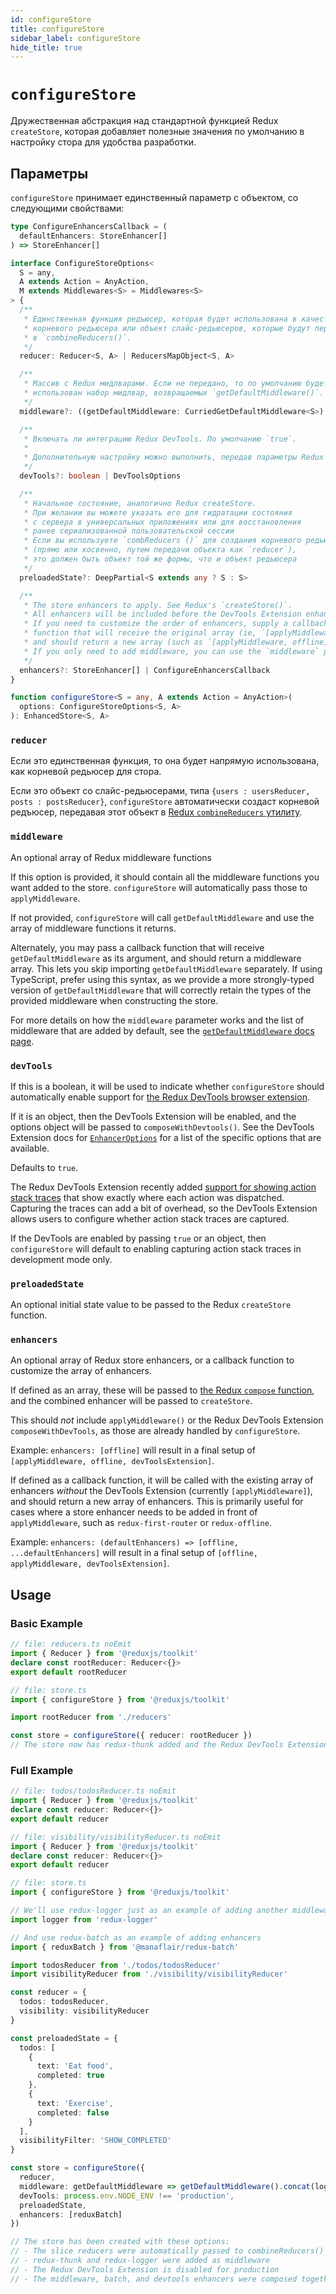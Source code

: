 ```yaml
---
id: configureStore
title: configureStore
sidebar_label: configureStore
hide_title: true
---
```


# `configureStore`

Дружественная абстракция над стандартной функцией Redux `createStore`, которая добавляет полезные значения по умолчанию
в настройку стора для удобства разработки.

## Параметры

`configureStore` принимает единственный параметр с объектом, со следующими свойствами:

```ts
type ConfigureEnhancersCallback = (
  defaultEnhancers: StoreEnhancer[]
) => StoreEnhancer[]

interface ConfigureStoreOptions<
  S = any,
  A extends Action = AnyAction,
  M extends Middlewares<S> = Middlewares<S>
> {
  /**
   * Единственная функция редъюсер, которая будет использована в качестве
   * корневого редьюсера или объект слайс-редьюсеров, которые будут переданы
   * в `combineReducers()`.
   */
  reducer: Reducer<S, A> | ReducersMapObject<S, A>

  /**
   * Массив с Redux мидлварами. Если не передано, то по умолчанию будет
   * использован набор мидлвар, возвращаемых `getDefaultMiddleware()`.
   */
  middleware?: ((getDefaultMiddleware: CurriedGetDefaultMiddleware<S>) => M) | M

  /**
   * Включать ли интеграцию Redux DevTools. По умолчанию `true`.
   *
   * Дополнительную настройку можно выполнить, передав параметры Redux DevTools.
   */
  devTools?: boolean | DevToolsOptions

  /**
   * Начальное состояние, аналогично Redux createStore.
   * При желании вы можете указать его для гидратации состояния
   * с сервера в универсальных приложениях или для восстановления
   * ранее сериализованной пользовательской сессии
   * Если вы используете `combReducers ()` для создания корневого редьюсера
   * (прямо или косвенно, путем передачи объекта как `reducer`),
   * это должен быть объект той же формы, что и объект редьюсера
   */
  preloadedState?: DeepPartial<S extends any ? S : S>

  /**
   * The store enhancers to apply. See Redux's `createStore()`.
   * All enhancers will be included before the DevTools Extension enhancer.
   * If you need to customize the order of enhancers, supply a callback
   * function that will receive the original array (ie, `[applyMiddleware]`),
   * and should return a new array (such as `[applyMiddleware, offline]`).
   * If you only need to add middleware, you can use the `middleware` parameter instead.
   */
  enhancers?: StoreEnhancer[] | ConfigureEnhancersCallback
}

function configureStore<S = any, A extends Action = AnyAction>(
  options: ConfigureStoreOptions<S, A>
): EnhancedStore<S, A>
```

### `reducer`

Если это единственная функция, то она будет напрямую использована, как корневой редьюсер для стора.

Если это объект со слайс-редьюсерами, типа `{users : usersReducer, posts : postsReducer}`,
`configureStore` автоматически создаст корневой редъюсер, передавая этот объект в 
[Redux `combineReducers` утилиту](https://redux.js.org/api/combinereducers).

### `middleware`

An optional array of Redux middleware functions

If this option is provided, it should contain all the middleware functions you
want added to the store. `configureStore` will automatically pass those to `applyMiddleware`.

If not provided, `configureStore` will call `getDefaultMiddleware` and use the
array of middleware functions it returns.

Alternately, you may pass a callback function that will receive `getDefaultMiddleware` as its argument,
and should return a middleware array. This lets you skip importing `getDefaultMiddleware` separately. If using TypeScript, prefer using this syntax, as we provide a more strongly-typed version of `getDefaultMiddleware` that will correctly
retain the types of the provided middleware when constructing the store.

For more details on how the `middleware` parameter works and the list of middleware that are added by default, see the
[`getDefaultMiddleware` docs page](./getDefaultMiddleware.mdx).

### `devTools`

If this is a boolean, it will be used to indicate whether `configureStore` should automatically enable support for [the Redux DevTools browser extension](https://github.com/zalmoxisus/redux-devtools-extension).

If it is an object, then the DevTools Extension will be enabled, and the options object will be passed to `composeWithDevtools()`. See
the DevTools Extension docs for [`EnhancerOptions`](https://github.com/zalmoxisus/redux-devtools-extension/blob/master/docs/API/Arguments.md#windowdevtoolsextensionconfig) for
a list of the specific options that are available.

Defaults to `true`.

The Redux DevTools Extension recently added [support for showing action stack traces](https://github.com/zalmoxisus/redux-devtools-extension/blob/d4ef75691ad294646f74bca38b973b19850a37cf/docs/Features/Trace.md) that show exactly where each action was dispatched. Capturing the traces can add a bit of overhead, so the DevTools Extension allows users to configure whether action stack traces are captured.

If the DevTools are enabled by passing `true` or an object, then `configureStore` will default to enabling capturing action stack traces in development mode only.

### `preloadedState`

An optional initial state value to be passed to the Redux `createStore` function.

### `enhancers`

An optional array of Redux store enhancers, or a callback function to customize the array of enhancers.

If defined as an array, these will be passed to [the Redux `compose` function](https://redux.js.org/api/compose), and the combined enhancer will be passed to `createStore`.

This should _not_ include `applyMiddleware()` or the Redux DevTools Extension `composeWithDevTools`, as those are already handled by `configureStore`.

Example: `enhancers: [offline]` will result in a final setup of `[applyMiddleware, offline, devToolsExtension]`.

If defined as a callback function, it will be called with the existing array of enhancers _without_ the DevTools Extension (currently `[applyMiddleware]`),
and should return a new array of enhancers. This is primarily useful for cases where a store enhancer needs to be added
in front of `applyMiddleware`, such as `redux-first-router` or `redux-offline`.

Example: `enhancers: (defaultEnhancers) => [offline, ...defaultEnhancers]` will result in a final setup
of `[offline, applyMiddleware, devToolsExtension]`.

## Usage

### Basic Example

```ts
// file: reducers.ts noEmit
import { Reducer } from '@reduxjs/toolkit'
declare const rootReducer: Reducer<{}>
export default rootReducer

// file: store.ts
import { configureStore } from '@reduxjs/toolkit'

import rootReducer from './reducers'

const store = configureStore({ reducer: rootReducer })
// The store now has redux-thunk added and the Redux DevTools Extension is turned on
```

### Full Example

```ts
// file: todos/todosReducer.ts noEmit
import { Reducer } from '@reduxjs/toolkit'
declare const reducer: Reducer<{}>
export default reducer

// file: visibility/visibilityReducer.ts noEmit
import { Reducer } from '@reduxjs/toolkit'
declare const reducer: Reducer<{}>
export default reducer

// file: store.ts
import { configureStore } from '@reduxjs/toolkit'

// We'll use redux-logger just as an example of adding another middleware
import logger from 'redux-logger'

// And use redux-batch as an example of adding enhancers
import { reduxBatch } from '@manaflair/redux-batch'

import todosReducer from './todos/todosReducer'
import visibilityReducer from './visibility/visibilityReducer'

const reducer = {
  todos: todosReducer,
  visibility: visibilityReducer
}

const preloadedState = {
  todos: [
    {
      text: 'Eat food',
      completed: true
    },
    {
      text: 'Exercise',
      completed: false
    }
  ],
  visibilityFilter: 'SHOW_COMPLETED'
}

const store = configureStore({
  reducer,
  middleware: getDefaultMiddleware => getDefaultMiddleware().concat(logger),
  devTools: process.env.NODE_ENV !== 'production',
  preloadedState,
  enhancers: [reduxBatch]
})

// The store has been created with these options:
// - The slice reducers were automatically passed to combineReducers()
// - redux-thunk and redux-logger were added as middleware
// - The Redux DevTools Extension is disabled for production
// - The middleware, batch, and devtools enhancers were composed together
```
